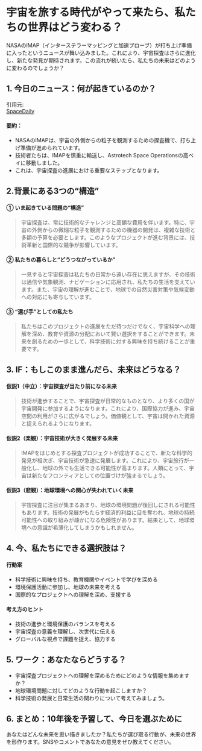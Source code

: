 # 宇宙を旅する時代がやって来たら、私たちの世界はどう変わる？

NASAのIMAP（インターステラーマッピングと加速プローブ）が打ち上げ準備に入ったというニュースが舞い込みました。これにより、宇宙探査はさらに進化し、新たな発見が期待されます。この流れが続いたら、私たちの未来はどのように変わるのでしょうか？

## 1. 今日のニュース：何が起きているのか？
引用元:  
[SpaceDaily](https://www.spacedaily.com/reports/NASAs_IMAP_Spacecraft_Readied_for_Launch_Preparations_999.html)

#### 要約：
- NASAのIMAPは、宇宙の外側からの粒子を観測するための探査機で、打ち上げ準備が進められています。
- 技術者たちは、IMAPを慎重に輸送し、Astrotech Space Operationsの高ベイに移動しました。
- これは、宇宙探査の進展における重要なステップとなります。

## 2.背景にある3つの“構造”

#### ① いま起きている問題の“構造”
> 宇宙探査は、常に技術的なチャレンジと高額な費用を伴います。特に、宇宙の外側からの微細な粒子を観測するための機器の開発は、複雑な技術と多額の予算を必要とします。このようなプロジェクトが進む背景には、技術革新と国際的な競争が影響しています。

#### ② 私たちの暮らしと“どうつながっているか”
> 一見すると宇宙探査は私たちの日常から遠い存在に思えますが、その技術は通信や気象観測、ナビゲーションに応用され、私たちの生活を支えています。また、宇宙の理解が進むことで、地球での自然災害対策や気候変動への対応にも寄与しています。

#### ③ “選び手”としての私たち
> 私たちはこのプロジェクトの進展をただ待つだけでなく、宇宙科学への理解を深め、教育や資源の分配において賢い選択をすることができます。未来を創るための一歩として、科学技術に対する興味を持ち続けることが重要です。

## 3. IF：もしこのまま進んだら、未来はどうなる？

#### 仮説1（中立）：宇宙探査が当たり前になる未来  
> 技術が進歩することで、宇宙探査が日常的なものとなり、より多くの国が宇宙開発に参加するようになります。これにより、国際協力が進み、宇宙空間の利用がさらに広がるでしょう。価値観として、宇宙は開かれた資源と捉えられるようになります。

#### 仮説2（楽観）：宇宙技術が大きく発展する未来  
> IMAPをはじめとする探査プロジェクトが成功することで、新たな科学的発見が相次ぎ、宇宙技術が急速に発展します。これにより、宇宙旅行が一般化し、地球の外でも生活できる可能性が高まります。人類にとって、宇宙は新たなフロンティアとしての位置づけが強まるでしょう。

#### 仮説3（悲観）：地球環境への関心が失われていく未来  
> 宇宙探査に注目が集まるあまり、地球の環境問題が後回しにされる可能性もあります。技術の発展がもたらす経済的利益に目を奪われ、地球の持続可能性への取り組みが疎かになる危険性があります。結果として、地球環境への意識が希薄化してしまうかもしれません。

## 4. 今、私たちにできる選択肢は？
#### 行動案
- 科学技術に興味を持ち、教育機関やイベントで学びを深める
- 環境保護活動に参加し、地球の未来を考える
- 国際的なプロジェクトへの理解を深め、支援する

#### 考え方のヒント
- 技術の進歩と環境保護のバランスを考える
- 宇宙探査の意義を理解し、次世代に伝える
- グローバルな視点で課題を捉え、協力する

## 5. ワーク：あなたならどうする？
- 宇宙探査プロジェクトへの理解を深めるためにどのような情報を集めますか？
- 地球環境問題に対してどのような行動を起こしますか？
- 科学技術の発展と日常生活の関わりについて考えてみましょう。

## 6. まとめ：10年後を予習して、今日を選ぶために
あなたはどんな未来を思い描きましたか？私たちが選び取る行動が、未来の世界を形作ります。SNSやコメントであなたの意見をぜひ教えてください。